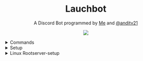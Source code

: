<h1 align=center>Lauchbot</h1>
<p align="center">A Discord Bot programmed by <a href="https://github.com/Lauchschwert">Me</a> and <a href="https://github.com/anditv21">@anditv21</a></p>
<p align="center"><img src="https://cdn.discordapp.com/avatars/934460478510493788/4b86154cdc5f241fcf3f51f4da6abf87.webp?size=256"></p>
<details>
<summary>Commands</summary>
<ul>
   <li>Added avatar command which shows the avatar of a mentioned user</li>
   <li>Added command which nukes a discord Channel</li>
   <li>Added command which sends mine and anditv's github</li>
   <li>Added command which sends my Twitch - Channel</li>
   <li>Added command which sends my Youtube - Channel</li>
  <li>Added command for my website</li>
   <li>Added help command which shows all commands</li>
   <li>Added clear command which deletes a specified amount of messages</li>
   <li>Added download command which allows you to download YouTube videos</li>
   <li>Added Miesmuschel command</li>
   <li>Added reverse command which reverses a string</li>
   <li>Added userinfo command which displays informations about a user</li>
   <li>Added fact command which gives you a random useless fact</li>
   <li>Added fact command which gives you a random useless fact BUT in the german language</li>
   <li>Added RPC command which changes the bots activity</li>
   <li>Added Kick command</li>
   <li>Added Ban command</li>
</ul>
<h1>More coming soon!</h1>
</details>

<details>
<summary>Setup</summary>
<ol>
   <li>Create a file named token.txt in the same directory as the main.py file</li>
   <li>Go to <a href="https://discord.com/developers/applications">https://discord.com/developers/applications</a></li>
   <li>Click "New Application"</li>
   <li>Click "Bot" in the navigation bar</li>
   <li>Click "Add bot"</li>
   <li>Click "Yes, do it!"</li>
   <br>
   <img src="https://i.ibb.co/27mLWRJ/image-2022-05-31-164248276.png">
   <br>
   <li>Click "Reset Token"</li>
   <li>Click "Yes, do it!"</li>
   <li>Enter your 2FA Code if you have to.</li>
   <li>Copy and paste your Token into token.txt</li>
   <br>
   <img src="https://i.ibb.co/9vvNyw4/image-2022-05-31-172427950.png">
  <li>Open CMD (Command Prompt) and cd to your Bot directory</li>
  <br>
  <img src="https://i.ibb.co/x2GMCMY/image-2022-05-31-171506522.png">
  <br>

  As you can see, the bot is located on my desktop.
    So I have to type "cd Dekstop\Lauchbot-main" and press enter
    <br>
  <li>Run pip install -r requirements.txt</li>
  <li>Last but not least: Run python main.py
</ol>
</details>

<details>
<summary>Linux Rootserver-setup</summary>
 <ol>
    <li>Open your FTP application you use for your server and connect to your rootserver.</li>
    <li>Go to your root location in your server and drag the Lauchbot folder with all the files (except Readme.md, .gitignore and temp_main) into it</li>
    <li>Connect to your server via your SSH Client</li>
    <li>Go to your root directory (or type: "cd root")</li>
    <li>You need to install python to your server. To install python type: "wget https://bootstrap.pypa.io/get-pip.py" and after that command use: "python3 ./get-pip.py"</li>
    <li>Now you need to install pm2, so your bot autostarts even after your linux Server restarts. To install pm2 follow this <a href="https://pm2.io/docs/runtime/guide/installation/">guide</a></li>
    <li>After you installed python and pm2, go to the folder-directory you named your bot (in my case Lauchbot): "cd YourFolderName"</li>
    <li>Then type: "pip3 install -r requirements.txt"</li>
    <li>After the packages are installed type: "pm2 start main.py --interpreter python3"</li>
    <li>If you did everything right you'll notice that your bot started, Congrats!</li>
    <li>You can also test the autostart just by restarting your linux server.</li>
 </ol>
</details>